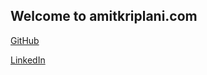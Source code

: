## Welcome to amitkriplani.com

[GitHub](https://github.com/amitkriplani)

[LinkedIn](https://www.linkedin.com/in/amitkriplani)